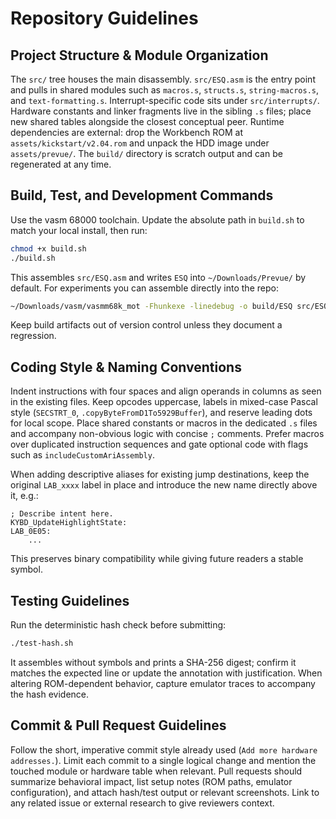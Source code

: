 # Repository Guidelines

## Project Structure & Module Organization
The `src/` tree houses the main disassembly. `src/ESQ.asm` is the entry point and pulls in shared modules such as `macros.s`, `structs.s`, `string-macros.s`, and `text-formatting.s`. Interrupt-specific code sits under `src/interrupts/`. Hardware constants and linker fragments live in the sibling `.s` files; place new shared tables alongside the closest conceptual peer. Runtime dependencies are external: drop the Workbench ROM at `assets/kickstart/v2.04.rom` and unpack the HDD image under `assets/prevue/`. The `build/` directory is scratch output and can be regenerated at any time.

## Build, Test, and Development Commands
Use the vasm 68000 toolchain. Update the absolute path in `build.sh` to match your local install, then run:
```bash
chmod +x build.sh
./build.sh
```
This assembles `src/ESQ.asm` and writes `ESQ` into `~/Downloads/Prevue/` by default. For experiments you can assemble directly into the repo:
```bash
~/Downloads/vasm/vasmm68k_mot -Fhunkexe -linedebug -o build/ESQ src/ESQ.asm
```
Keep build artifacts out of version control unless they document a regression.

## Coding Style & Naming Conventions
Indent instructions with four spaces and align operands in columns as seen in the existing files. Keep opcodes uppercase, labels in mixed-case Pascal style (`SECSTRT_0`, `.copyByteFromD1To5929Buffer`), and reserve leading dots for local scope. Place shared constants or macros in the dedicated `.s` files and accompany non-obvious logic with concise `;` comments. Prefer macros over duplicated instruction sequences and gate optional code with flags such as `includeCustomAriAssembly`.

When adding descriptive aliases for existing jump destinations, keep the original `LAB_xxxx` label in place and introduce the new name directly above it, e.g.:
```
; Describe intent here.
KYBD_UpdateHighlightState:
LAB_0E05:
    ...
```
This preserves binary compatibility while giving future readers a stable symbol.

## Testing Guidelines
Run the deterministic hash check before submitting:
```bash
./test-hash.sh
```
It assembles without symbols and prints a SHA-256 digest; confirm it matches the expected line or update the annotation with justification. When altering ROM-dependent behavior, capture emulator traces to accompany the hash evidence.

## Commit & Pull Request Guidelines
Follow the short, imperative commit style already used (`Add more hardware addresses.`). Limit each commit to a single logical change and mention the touched module or hardware table when relevant. Pull requests should summarize behavioral impact, list setup notes (ROM paths, emulator configuration), and attach hash/test output or relevant screenshots. Link to any related issue or external research to give reviewers context.
